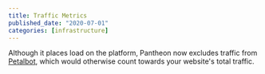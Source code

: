 ```yaml
---
title: Traffic Metrics
published_date: "2020-07-01"
categories: [infrastructure]
---
```

Although it places load on the platform, Pantheon now excludes traffic from [Petalbot](https://aspiegel.com/petalbot), which would otherwise count towards your website's total traffic.  
